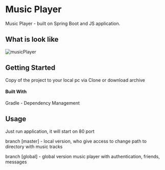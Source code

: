 # Music Player

Music Player - built on Spring Boot and JS application.

## What is look like
![musicPlayer](https://rawcdn.githack.com/AndriiRv/PlayerMusic/1b788697e63e01924989a4b890df8a6ca25bf100/src/main/resources/static/images/toReadmePic.png)

## Getting Started
Copy of the project to your local pc via Clone or download archive

#### Built With
Gradle - Dependency Management

## Usage
Just run application, it will start on 80 port

branch [master] - local version, who give access to change path to directory with music tracks

branch [global] - global version music player with authentication, friends, messages